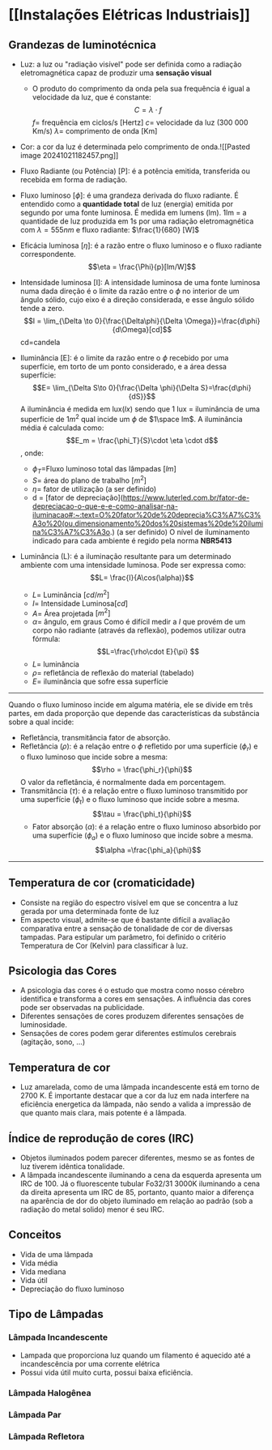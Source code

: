 # [[Instalações Elétricas Industriais]]

## Grandezas de luminotécnica
-  Luz: a luz ou "radiação visível" pode ser definida como a radiação eletromagnética capaz de produzir uma **sensação visual**
	- O produto do comprimento da onda pela sua frequência é igual a velocidade da luz, que é constante:
	 $$C = \lambda \cdot f$$
	 $f =$ frequência em ciclos/s \[Hertz]
	$c =$ velocidade da luz (300 000 Km/s)
	$\lambda =$ comprimento de onda \[Km]

- Cor: a cor da luz é determinada pelo comprimento de onda.![[Pasted image 20241021182457.png]]
- Fluxo Radiante (ou Potência) \[P]: é a potência emitida, transferida ou recebida em forma de radiação.
- Fluxo luminoso \[$\phi$]: é uma grandeza derivada do fluxo radiante. É entendido como a **quantidade total** de luz (energia) emitida por segundo por uma fonte luminosa. É medida em lumens (lm).
	1lm = a quantidade de luz produzida em 1s por uma radiação eletromagnética com $\lambda = 555nm$ e fluxo radiante: $\frac{1}{680} [W]$
- Eficácia luminosa \[$\eta$]: é a razão entre o fluxo luminoso e o fluxo radiante correspondente.
$$\eta = \frac{\Phi}{p}[lm/W]$$
- Intensidade luminosa \[I]: A intensidade luminosa de uma fonte luminosa numa dada direção é o limite da razão entre o $\phi$ no interior de um ângulo sólido, cujo eixo é a direção considerada, e esse ângulo sólido tende a zero. $$I = \lim_{\Delta \to 0}{\frac{\Delta\phi}{\Delta \Omega}}=\frac{d\phi}{d\Omega}[cd]$$
	cd=candela
-  Iluminância \[E]: é o limite da razão entre o $\phi$ recebido por uma superfície, em torto de um ponto considerado, e a área dessa superfície:$$E= \lim_{\Delta S\to 0}{\frac{\Delta \phi}{\Delta S}=\frac{d\phi}{dS}}$$
	A iluminância é medida em lux($lx$) sendo que 1 lux = iluminância de uma superfície de $1m^2$ qual incide um $\phi$ de  $1\space lm$. A iluminância média é calculada como:$$E_m = \frac{\phi_T}{S}\cdot \eta \cdot d$$, onde:
	- $\phi_T=$Fluxo luminoso total das lâmpadas $[lm]$
	- $S =$ área do plano de trabalho $[m^2]$
	- $\eta=$ fator de utilização (a ser definido)
	- d = [fator de depreciação](https://www.luterled.com.br/fator-de-depreciacao-o-que-e-e-como-analisar-na-iluminacao#:~:text=O%20fator%20de%20deprecia%C3%A7%C3%A3o%20(ou,dimensionamento%20dos%20sistemas%20de%20ilumina%C3%A7%C3%A3o.) (a ser definido)
	O nível de iluminamento indicado para cada ambiente é regido pela norma **NBR5413**
- Luminância (L): é a iluminação resultante para um determinado ambiente com uma intensidade luminosa. Pode ser expressa como:$$L= \frac{I}{A\cos(\alpha)}$$
	- $L=$ Luminância $[cd/m^2]$
	- $I=$ Intensidade Luminosa$[cd]$
	- $A=$ Área projetada $[m^2]$
	- $\alpha=$ ângulo, em graus
	Como é difícil medir a $I$ que provém de um corpo não radiante (através da reflexão), podemos utilizar outra fórmula: $$L=\frac{\rho\cdot E}{\pi} $$
	- $L=$ luminância
	- $\rho=$ refletância de reflexão do material (tabelado)
	- $E=$ iluminância que sofre essa superfície
---
Quando o fluxo luminoso incide em alguma matéria, ele se divide em três partes, em dada proporção que depende das características da substância sobre a qual incide:
- Refletância, transmitância fator de absorção.
- Refletância ($\rho$): é a relação entre o $\phi$ refletido por uma superfície ($\phi_r$) e o fluxo luminoso que incide sobre a mesma:$$\rho = \frac{\phi_r}{\phi}$$
	O valor da refletância, é normalmente dada em porcentagem.
- Transmitância ($\tau$): é a relação entre o fluxo luminoso transmitido por uma superfície ($\phi_t$) e o fluxo luminoso que incide sobre a mesma.$$\tau = \frac{\phi_t}{\phi}$$
	- Fator absorção ($\alpha$): é a relação entre o fluxo luminoso absorbido por uma superfície ($\phi_a$) e o fluxo luminoso que incide sobre a mesma. $$\alpha =\frac{\phi_a}{\phi}$$
---
## Temperatura de cor (cromaticidade)
- Consiste na região do espectro visível em que se concentra a luz gerada por uma determinada fonte de luz
- Em aspecto visual, admite-se que é bastante difícil a avaliação comparativa entre a sensação de tonalidade de cor de diversas tampadas. Para estipular um parâmetro, foi definido o critério Temperatura de Cor (Kelvin) para classificar à luz.
## Psicologia das Cores
- A psicologia das cores é o estudo que mostra como nosso cérebro identifica e transforma a cores em sensações. A influência das cores pode ser observadas na publicidade.
- Diferentes sensações de cores produzem diferentes sensações de luminosidade.
- Sensações de cores podem gerar diferentes estímulos cerebrais (agitação, sono, ...)
## Temperatura de cor
- Luz amarelada, como de uma lâmpada incandescente está em torno de 2700 K. É importante destacar que a cor da luz em nada interfere na eficiência energetica da lâmpada, não sendo a valida a impressão de que quanto mais clara, mais potente é a lâmpada.
## Índice de reprodução de cores (IRC)
- Objetos iluminados podem parecer diferentes, mesmo se as fontes de luz tiverem idêntica tonalidade.
- A lâmpada incandescente iluminando a cena da esquerda apresenta um IRC de 100. Já o fluorescente tubular Fo32/31 3000K iluminando a cena da direita apresenta um IRC de 85, portanto, quanto maior a diferença na aparência de dor do objeto iluminado em relação ao padrão (sob a radiação do metal solido) menor é seu IRC. 
## Conceitos
- Vida de uma lâmpada
- Vida média
- Vida mediana
- Vida útil
- Depreciação do fluxo luminoso
## Tipo de Lâmpadas
### Lâmpada Incandescente
- Lampada que proporciona luz quando um filamento é aquecido até a incandescência por uma corrente elétrica
- Possui vida útil muito curta, possui baixa eficiência.
### Lâmpada Halogênea
### Lâmpada Par
### Lâmpada Refletora

